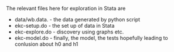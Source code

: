 The relevant files here for exploration in Stata are 

* data/wb.data. - the data generated by python script
* ekc-setup.do - the set up of data in Stata
* ekc-explore.do - discovery using graphs etc. 
* ekc-model.do - finally, the model, the tests hopefully leading to conlusion about h0 and h1
